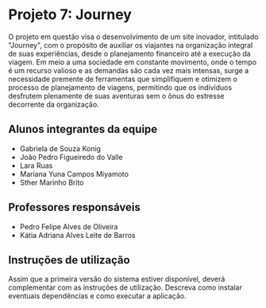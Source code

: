 # Projeto 7: Journey

O projeto em questão visa o desenvolvimento de um site inovador, intitulado "Journey", com o propósito de auxiliar os viajantes na organização integral de suas experiências, desde o planejamento financeiro até a execução da viagem. Em meio a uma sociedade em constante movimento, onde o tempo é um recurso valioso e as demandas são cada vez mais intensas, surge a necessidade premente de ferramentas que simplifiquem e otimizem o processo de planejamento de viagens, permitindo que os indivíduos desfrutem plenamente de suas aventuras sem o ônus do estresse decorrente da organização.


## Alunos integrantes da equipe

* Gabriela de Souza Konig
* João Pedro Figueiredo do Valle
* Lara Ruas
* Mariana Yuna Campos Miyamoto
* Sther Marinho Brito



## Professores responsáveis

* Pedro Felipe Alves de Oliveira
* Kátia Adriana Alves Leite de Barros

## Instruções de utilização

Assim que a primeira versão do sistema estiver disponível, deverá complementar com as instruções de utilização. Descreva como instalar eventuais dependências e como executar a aplicação.
